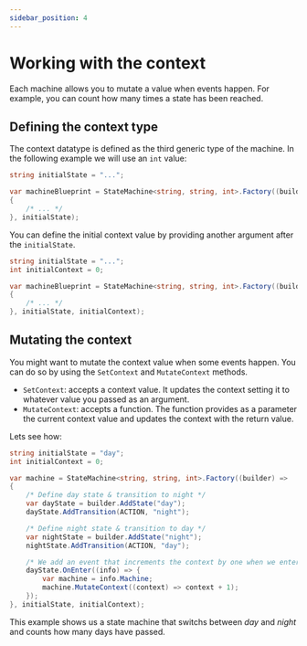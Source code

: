 ```yaml
---
sidebar_position: 4
---
```


# Working with the context

Each machine allows you to mutate a value when events happen. For example, you can count how many times a state has been reached.

## Defining the context type

The context datatype is defined as the third generic type of the machine. In the following example we will use an `int` value:

```csharp
string initialState = "...";

var machineBlueprint = StateMachine<string, string, int>.Factory((builder) =>
{
    /* ... */
}, initialState);
```

You can define the initial context value by providing another argument after the `initialState`.

```csharp
string initialState = "...";
int initialContext = 0;

var machineBlueprint = StateMachine<string, string, int>.Factory((builder) =>
{
    /* ... */
}, initialState, initialContext);
```

## Mutating the context

You might want to mutate the context value when some events happen. You can do so by using the `SetContext` and `MutateContext` methods.

- `SetContext`: accepts a context value. It updates the context setting it to whatever value you passed as an argument.
- `MutateContext`: accepts a function. The function provides as a parameter the current context value and updates the context with the return value.

Lets see how:

```csharp
string initialState = "day";
int initialContext = 0;

var machine = StateMachine<string, string, int>.Factory((builder) =>
{
    /* Define day state & transition to night */
    var dayState = builder.AddState("day");
    dayState.AddTransition(ACTION, "night");

    /* Define night state & transition to day */
    var nightState = builder.AddState("night");
    nightState.AddTransition(ACTION, "day");

    /* We add an event that increments the context by one when we enter the day state */
    dayState.OnEnter((info) => {
        var machine = info.Machine;
        machine.MutateContext((context) => context + 1);
    });
}, initialState, initialContext);
```

This example shows us a state machine that switchs between _day_ and _night_ and counts how many days have passed.
